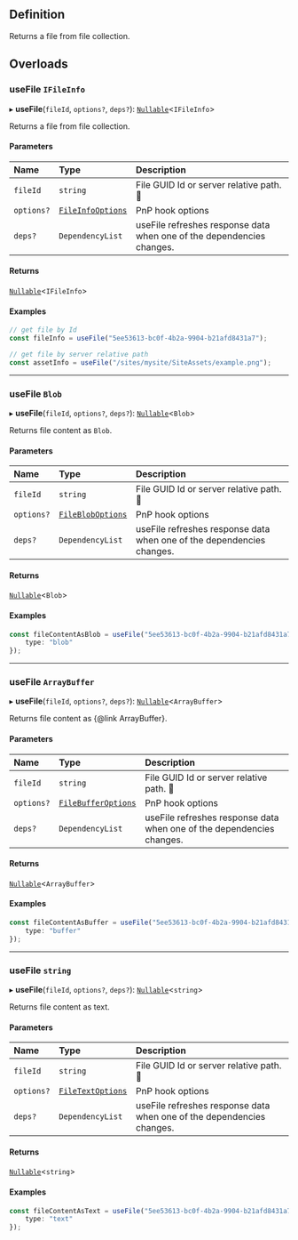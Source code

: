 ## Definition

Returns a file from file collection.

## Overloads

### useFile `IFileInfo`

▸ **useFile**(`fileId`, `options?`, `deps?`): [`Nullable`](../Types/NullableT.md)<`IFileInfo`\>

Returns a file from file collection.

#### Parameters

| Name | Type | Description |
| :------ | :------ | :------ |
| `fileId` | `string` | File GUID Id or server relative path. <ToolTip text="Changing the value refreshes response data.">🚩</ToolTip> |
| `options?` | [`FileInfoOptions`](../Interfaces/FileInfoOptions.md) | PnP hook options |
| `deps?` | `DependencyList` | useFile refreshes response data when one of the dependencies changes. |

#### Returns

[`Nullable`](../Types/NullableT.md)<`IFileInfo`\>

#### Examples

```typescript
// get file by Id
const fileInfo = useFile("5ee53613-bc0f-4b2a-9904-b21afd8431a7");

// get file by server relative path
const assetInfo = useFile("/sites/mysite/SiteAssets/example.png");
```


------------


### useFile `Blob`

▸ **useFile**(`fileId`, `options?`, `deps?`): [`Nullable`](../Types/NullableT.md)<`Blob`\>

Returns file content as `Blob`.

#### Parameters

| Name | Type | Description |
| :------ | :------ | :------ |
| `fileId` | `string` | File GUID Id or server relative path. <ToolTip text="Changing the value refreshes response data.">🚩</ToolTip> |
| `options?` | [`FileBlobOptions`](../Interfaces/FileBlobOptions.md) | PnP hook options |
| `deps?` | `DependencyList` | useFile refreshes response data when one of the dependencies changes. |

#### Returns

[`Nullable`](../Types/NullableT.md)<`Blob`\>

#### Examples

```typescript
const fileContentAsBlob = useFile("5ee53613-bc0f-4b2a-9904-b21afd8431a7", {
	type: "blob"
});
```


-------


### useFile `ArrayBuffer`

▸ **useFile**(`fileId`, `options?`, `deps?`): [`Nullable`](../Types/NullableT.md)<`ArrayBuffer`\>

Returns file content as {@link ArrayBuffer}.

#### Parameters

| Name | Type | Description |
| :------ | :------ | :------ |
| `fileId` | `string` | File GUID Id or server relative path. <ToolTip text="Changing the value refreshes response data.">🚩</ToolTip> |
| `options?` | [`FileBufferOptions`](../Interfaces/FileBufferOptions.md) | PnP hook options |
| `deps?` | `DependencyList` | useFile refreshes response data when one of the dependencies changes. |

#### Returns

[`Nullable`](../Types/NullableT.md)<`ArrayBuffer`\>

#### Examples

```typescript
const fileContentAsBuffer = useFile("5ee53613-bc0f-4b2a-9904-b21afd8431a7", {
	type: "buffer"
});
```


---------


### useFile `string`

▸ **useFile**(`fileId`, `options?`, `deps?`): [`Nullable`](../Types/NullableT.md)<`string`\>

Returns file content as text.

#### Parameters

| Name | Type | Description |
| :------ | :------ | :------ |
| `fileId` | `string` | File GUID Id or server relative path. <ToolTip text="Changing the value refreshes response data.">🚩</ToolTip> |
| `options?` | [`FileTextOptions`](../Interfaces/FileTextOptions.md) | PnP hook options |
| `deps?` | `DependencyList` | useFile refreshes response data when one of the dependencies changes. |

#### Returns

[`Nullable`](../Types/NullableT.md)<`string`\>

#### Examples

```typescript
const fileContentAsText = useFile("5ee53613-bc0f-4b2a-9904-b21afd8431a7", {
	type: "text"
});
```
